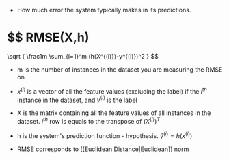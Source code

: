 - How much error the system typically makes in its predictions. 

$$ 
 RMSE(X,h) 
 =
 \sqrt { 
 \frac1m
 \sum_{i=1}^m
 (h(X^{(i)})-y^{(i)})^2
 } 
$$


- m is the number of instances in the dataset you are measuring the RMSE on
- $x^{(i)}$ is a vector of all the feature values (excluding the label) if the $i^{th}$ instance in the dataset, and $y^{(i)}$ is the label
- X is the matrix containing all the feature values of all instances in the dataset. $i^{th}$ row is equals to the transpose of $(X^{(i)})^T$ 
- h is the system's prediction function - hypothesis. $\hat{y}^{(i)} = h(x^{(i)})$ 

- RMSE corresponds to [[Euclidean Distance|Euclidean]] norm 
